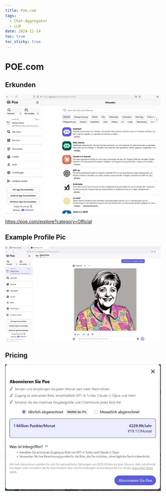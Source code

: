 ```yaml
---
title: Poe.com
tags:
  - Chat-Aggregator
  - LLM
date: 2024-11-14
toc: true
toc_sticky: true
---
```


# POE.com

## Erkunden

![](../_asset/2024-11-14-poe_image_1.jpeg)

https://poe.com/explore?category=Official

## Example Profile Pic 

![](../_asset/2024-11-14-poe_image_2.jpeg)


## Pricing

![](../_asset/2024-11-14-poe_image_3.jpeg)

# 
